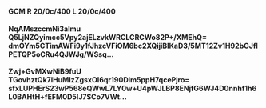 #### GCM R 20/0c/400 L 20/0c/400
**NqAMszccmNi3almu**<br/>**Q5LjNZQyimcc5Vpy2ajELzvkWRCLCRCWo82P+/XMEhQ=**<br/>**dmOYm5CTimAWFi9y1fJhzcVFiOM6bc2XQijiBIKaD3/5MT12Zv1H92bGJflPETQP5oCRu4QJWJg/WSsq...**<br/><br/>
**Zwj+GvMXwNiB9fuU**<br/>**TGovhztQk7IHuMlzZgsxOI6qr190Dlm5ppH7qcePjro=**<br/>**sfxLUPHErS23wP568eQWwL7LY0w+U4pWJLBP8ENjfG6WJ4D0nnhf1h6L0BAHtH+fEFM0D5IJ7SCo7VWt...**